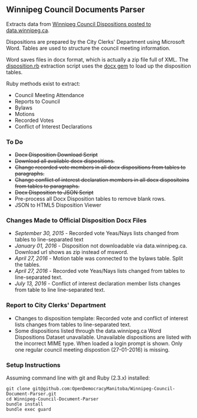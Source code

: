 ## Winnipeg Council Documents Parser

Extracts data from [Winnipeg Council Dispositions posted to data.winnipeg.ca](https://data.winnipeg.ca/Council-Services/Public-Meeting-Disposition-Word-Format/hsbq-sj6t).

Dispositions are prepared by the City Clerks' Department using Microsoft Word. Tables are used to structure the council meeting information. 

Word saves files in docx format, which is actually a zip file full of XML. The [disposition.rb](https://github.com/OpenDemocracyManitoba/Winnipeg-Council-Document-Parser/blob/master/disposition.rb) extraction script uses the [docx gem](https://github.com/chrahunt/docx) to load up the disposition tables.

Ruby methods exist to extract:

* Council Meeting Attendance
* Reports to Council
* Bylaws
* Motions
* Recorded Votes
* Conflict of Interest Declarations

### To Do

* ~~Docx Disposition Download Script~~
* ~~Download all available docx dispositions.~~
* ~~Change recorded vote members in all docx dispositions from tables to paragraphs.~~
* ~~Change conflict of interest declaration members in all docx dispositoins from tables to paragraphs.~~
* ~~Docx Disposition to JSON Script~~
* Pre-process all Docx Disposition tables to remove blank rows.
* JSON to HTML5 Disposition Viewer 

### Changes Made to Official Disposition Docx Files

* *September 30, 2015* - Recorded vote Yeas/Nays lists changed from tables to line-separated text
* *January 01, 2016* - Disposition not downloadable via data.winnipeg.ca. Download url shows as zip instead of msword.
* *April 27, 2016* - Motion table was connected to the bylaws table. Split the tables.
* *April 27, 2016* - Recorded vote Yeas/Nays lists changed from tables to line-separated text.
* *July 13, 2016* - Conflict of interest declaration member lists changes from table to line line-separated text.

### Report to City Clerks' Department

* Changes to disposition template: Recorded vote and conflict of interest lists changes from tables to line-separated text.
* Some dispositions listed through the data.winnipeg.ca Word Dispositions Dataset unavailable. Unavailable dispositions are listed with the incorrect MIME type. When loaded a login prompt is shown. Only one regular council meeting dispostion (27-01-2016) is missing.

### Setup Instructions

Assuming command line with git and Ruby (2.3.x) installed:

    git clone git@github.com:OpenDemocracyManitoba/Winnipeg-Council-Document-Parser.git
    cd Winnipeg-Council-Document-Parser
    bundle install
    bundle exec guard

